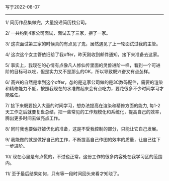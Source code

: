 写于2022-08-07

-----

1/ 简历作品集做完，大量投递简历找公司。

2/ 一共约到4家公司面试，面试去了三家，拒了一家。

3/ 这次面试第三家的时候真的有点见了鬼，居然遇见了上一轮面试过我的主管。

4/ 这次这个女主管依旧给了我offer，昨天刚收到邮件通知，接下来准备去这家。

5/ 事实上，我现在的心情有点像凡人修仙传里面的灵兽进阶一样，看到一个可进阶的目标可以吃，但是实力又不是那么的OK，所以导致既兴奋又有点怂样。

6/ 高兴的自然是拿到这个offer，怂的是这家公司做的是3C数码配件，需要的渲染和精修能力不低，按照我现在的水准做起来会有点吃力，要花很多不少时间学习才能胜任。

7/ 接下来既要投入大量的时间学习，想办法提高在渲染和精修方面的能力, 每1-2天工作之后就要复盘总结，把一些常见的工作规模化和系统化，提高自己的效率，腾出更多时间去做亮点工作。

8/ 同时我也要做好被优化的准备，这是不受我控制的部分，只能让它自己发展。

9/ 我能做的就是做好自己的工作，不断提高自己作图的效率的质量，让自己往下一步进阶。

10/ 现在心里是有点慌的，不过也正常，这份工作的很多内容处在我学习区的范围内。

11/ 至于最后结果如何，只有等一段时间回头来看才知晓了。 
